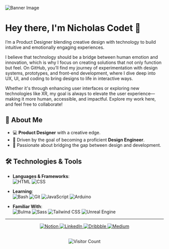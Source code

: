 <!--Banner-->
![Banner Image](https://via.placeholder.com/1200x300.png?text=Welcome+to+My+GitHub+Profile) <!-- Replace with your custom image link -->

<!---Title--> 
# Hey there, I'm Nicholas Codet 👋
I’m a Product Designer blending creative design with technology to build intuitive and emotionally engaging experiences.

I believe that technology should be a bridge between human emotion and innovation, which is why I focus on creating solutions that not only function but feel. On GitHub, you’ll find my journey of experimentation with design systems, prototypes, and front-end development, where I dive deep into UX, UI, and coding to bring designs to life in interactive ways.

Whether it's through enhancing user interfaces or exploring new technologies like XR, my goal is always to elevate the user experience—making it more human, accessible, and impactful. Explore my work here, and feel free to collaborate!

## 🌟 About Me

- 💻 **Product Designer** with a creative edge.
- 🎨 Driven by the goal of becoming a proficient **Design Engineer**.
- 🚀 Passionate about bridging the gap between design and development.

## 🛠️ Technologies & Tools

- **Languages & Frameworks**:  
  ![HTML](https://img.shields.io/badge/HTML-E34F26?style=flat-square&logo=html5&logoColor=white)
  ![CSS](https://img.shields.io/badge/CSS-1572B6?style=flat-square&logo=css3&logoColor=white)

- **Learning**:  
  ![Bash](https://img.shields.io/badge/Bash-4EAA25?style=flat-square&logo=gnu-bash&logoColor=white)
  ![Git](https://img.shields.io/badge/Git-F05032?style=flat-square&logo=git&logoColor=white)
  ![JavaScript](https://img.shields.io/badge/JavaScript-F7DF1E?style=flat-square&logo=javascript&logoColor=black)
  ![Arduino](https://img.shields.io/badge/Arduino-00979D?style=flat-square&logo=arduino&logoColor=white)

- **Familiar With**:  
  ![Bulma](https://img.shields.io/badge/Bulma-00D1B2?style=flat-square&logo=bulma&logoColor=white)
  ![Sass](https://img.shields.io/badge/Sass-CC6699?style=flat-square&logo=sass&logoColor=white)
  ![Tailwind CSS](https://img.shields.io/badge/Tailwind%20CSS-38B2AC?style=flat-square&logo=tailwind-css&logoColor=white)
  ![Unreal Engine](https://img.shields.io/badge/Unreal%20Engine-313131?style=flat-square&logo=unreal-engine&logoColor=white)

***

<div align="center">
  <a href="https://quill-shock-430.notion.site/Masterclass-for-1K-10bb8ca71613806db210c43b6de4f472?pvs=4" target="_blank">
    <img src="https://img.shields.io/badge/Notion-FFFFFF?style=for-the-badge&logo=notion&logoColor=black&borderColor=white&borderRadius=4" alt="Notion">
  </a>
  <a href="https://www.linkedin.com/in/nicholascodet" target="_blank">
    <img src="https://img.shields.io/badge/LinkedIn-FFFFFF?style=for-the-badge&logo=linkedin&logoColor=0077B5&borderColor=white&borderRadius=4" alt="LinkedIn">
  </a>
  <a href="https://dribbble.com/nicholascodet" target="_blank">
    <img src="https://img.shields.io/badge/Dribbble-FFFFFF?style=for-the-badge&logo=dribbble&logoColor=EA4C89&borderColor=white&borderRadius=4" alt="Dribbble">
  </a>
  <a href="https://medium.com/@nicholas.codet" target="_blank">
    <img src="https://img.shields.io/badge/Medium-FFFFFF?style=for-the-badge&logo=medium&logoColor=black&borderColor=white&borderRadius=4" alt="Medium">
  </a>
</div>

<br/>

<div align="center">   
  
  ![Visitor Count](https://komarev.com/ghpvc/?username=nicholascodet&color=blue)
</div>



<!---
NicholasCodet/NicholasCodet is a ✨ special ✨ repository because its `README.md` (this file) appears on your GitHub profile.
You can click the Preview link to take a look at your changes.
--->
